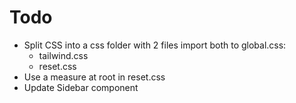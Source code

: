 # Todo
- Split CSS into a css folder with 2 files import both to global.css:
  - tailwind.css
  - reset.css
- Use a measure at root in reset.css
- Update Sidebar component
